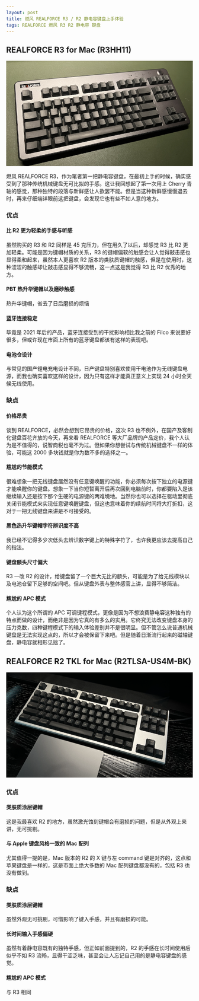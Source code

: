 ```yaml
---
layout: post
title: 燃风 REALFORCE R3 / R2 静电容键盘上手体验
tags: REALFORCE 燃风 R3 R2 静电容 键盘
---
```


## REALFORCE R3 for Mac (R3HH11)

![REALFORCE R3 for Mac](/public/images/realforce_r3_for_mac.png "REALFORCE R3 for Mac")

燃风 REALFORCE R3，作为笔者第一把静电容键盘，在最初上手的时候，确实感受到了那种传统机械键盘无可比拟的手感。这让我回想起了第一次用上 Cherry 青轴的感觉，那种独特的段落与新鲜感让人欲罢不能。但是当这种新鲜感慢慢退去时，再来仔细端详眼前这把键盘，会发现它也有些不如人意的地方。

### 优点

#### 比 R2 更为轻柔的手感与听感

虽然购买的 R3 和 R2 同样是 45 克压力，但在用久了以后，却感觉 R3 比 R2 更加轻柔。可能是因为键帽材质的关系，R3 的键帽偏软的触感会让人觉得敲击感也显得柔和起来，虽然本人更喜欢 R2 版本的类肤质键帽的触感，但是在使用时，这种涩涩的触感却让敲击感显得不够流畅，这一点这是我觉得 R3 比 R2 优秀的地方。

#### PBT 热升华键帽以及磨砂触感

热升华键帽，省去了日后磨损的烦恼

#### 蓝牙连接稳定

毕竟是 2021 年后的产品，蓝牙连接受到的干扰影响相比我之前的 Filco 来说要好很多，但或许现在市面上所有的蓝牙键盘都该有这样的表现吧。

#### 电池仓设计

与常见的国产锂电充电设计不同，日产键盘特别喜欢使用干电池作为无线键盘电源，而我也确实喜欢这样的设计，因为只有这样才能真正意义上实现 24 小时全天候无线使用。

### 缺点

#### 价格昂贵

谈到 REALFORCE，必然会想到它昂贵的价格，这次 R3 也不例外，在国产及客制化键盘百花齐放的今天，再来看 REALFORCE 等大厂品牌的产品定价，我个人认为是不值得的，说智商税也毫不为过。但如果你想尝试与传统机械键盘不一样的体验，可能这 2000 多块钱就是你为数不多的选择之一。

#### 尴尬的节能模式

很难想象一把无线键盘居然没有任意键唤醒的功能，你必须每次按下独立的电源键才能唤醒你的键盘。想象一下当你短暂离开后再次回到电脑前时，你都要陷入是该继续输入还是按下那个生硬的电源键的两难境地。当然你也可以选择在驱动里彻底关闭节能模式来实现任意键唤醒键盘，但这也意味着你的续航时间将大打折扣，这对于一把无线键盘来讲是不可接受的。

#### 黑色热升华键帽字符辨识度不高

我已经不记得多少次低头去辨识数字键上的特殊字符了，也许我更应该去提高自己的指法。

#### 键盘额头尺寸偏大

R3 一改 R2 的设计，给键盘留了一个巨大无比的额头，可能是为了给无线模块以及电池仓留下足够的空间吧。但从键盘外表与整体感官上讲，显得不够简洁。

#### 尴尬的 APC 模式

个人认为这个所谓的 APC 可调键程模式，更像是因为不想浪费静电容这种独有的特点而做的设计，而绝非是因为它真的有多么的实用。它终究无法改变键盘本身的压力克数，四种键程模式下的输入体验差别并不是很明显。但不管怎么说普通机械键盘是无法实现这点的，所以才会被保留下来吧。但是随着日渐流行起来的磁轴键盘，静电容就相形见拙了。

## REALFORCE R2 TKL for Mac (R2TLSA-US4M-BK)

![REALFORCE R2 TKL for Mac](/public/images/realforce_r2_for_mac.png "REALFORCE R2 TKL for Mac")

### 优点

#### 类肤质涂层键帽

这是我最喜欢 R2 的地方，虽然激光蚀刻键帽会有磨损的问题，但是从外观上来讲，无可挑剔。

#### 与 Apple 键盘风格一致的 Mac 配列

尤其值得一提的是，Mac 版本的 R2 的 X 键与左 command 键是对齐的，这点和苹果键盘是一样的，这是市面上绝大多数的 Mac 配列键盘都没有的，包括 R3 也没有做到。

### 缺点

#### 类肤质涂层键帽

虽然外观无可挑剔，可惜影响了键入手感，并且有磨损的可能。

#### 长时间输入手感偏硬

虽然有着静电容既有的独特手感，但正如前面提到的，R2 的手感在长时间使用后似乎不如 R3 流畅，显得干涩乏味，甚至会让人忘记自己用的是静电容键盘的感觉。

#### 尴尬的 APC 模式

与 R3 相同


